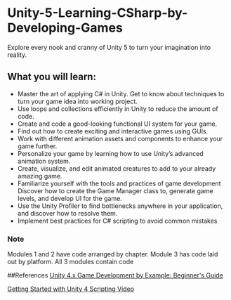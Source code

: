# Unity-5-Learning-CSharp-by-Developing-Games
Explore every nook and cranny of Unity 5 to turn your imagination into reality.
## What you will learn: 
* Master the art of applying C# in Unity. Get to know about techniques to turn your game idea into working project.
* Use loops and collections efficiently in Unity to reduce the amount of code. 
* Create and code a good-looking functional UI system for your game.
* Find out how to create exciting and interactive games using GUIs.
* Work with different animation assets and components to enhance your game further.
* Personalize your game by learning how to use Unity’s advanced animation system.
* Create, visualize, and edit animated creatures to add to your already amazing game.
* Familiarize yourself with the tools and practices of game development Discover how to create the Game Manager class to, generate game levels, and develop UI for the game.
* Use the Unity Profiler to find bottlenecks anywhere in your application, and discover how to resolve them.
* Implement best practices for C# scripting to avoid common mistakes

### Note
Modules 1 and 2 have code arranged by chapter. Module 3 has code laid out by platform. All 3 modules contain code

##References
[Unity 4.x Game Development by Example: Beginner's Guide](https://www.packtpub.com/game-development/unity-4x-game-development-example-beginners-guide?utm_source=github&utm_medium=repository&utm_campaign=9781849695268)

[Getting Started with Unity 4 Scripting Video](https://www.packtpub.com/game-development/getting-started-unity-4-scripting-video?utm_source=github&utm_medium=repository&utm_campaign=9781849696128)

